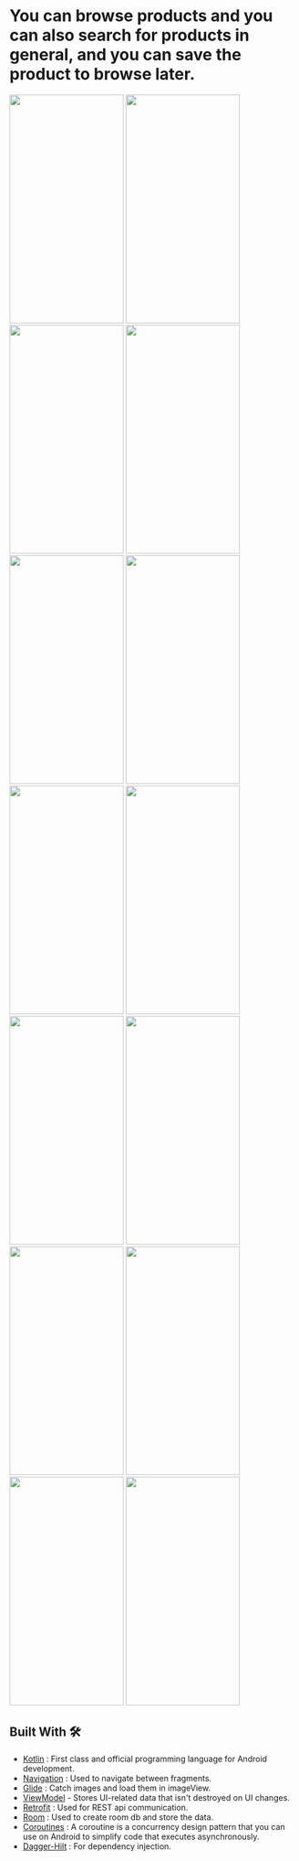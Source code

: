 # You can browse products and you can also search for products in general, and you can save the product to browse later.



<img src = "https://user-images.githubusercontent.com/53982895/213309191-b24673d2-e2e1-45cd-9445-cd0a03d044f1.png" width = "200" height = "400">  <img src = "https://user-images.githubusercontent.com/53982895/213309257-0fd5aa13-c56e-489b-9bc4-4ad95377a42b.png" width = "200" height = "400">
<img src = "https://user-images.githubusercontent.com/53982895/213309530-35d1127f-f9d6-4ce2-b2b0-65383f95c7e2.png" width = "200" height = "400">  <img src = "https://user-images.githubusercontent.com/53982895/213309778-7e9dc911-253c-44c7-bd9d-493d5556ae78.png" width = "200" height = "400">
<img src = "https://user-images.githubusercontent.com/53982895/213310476-1e071a0d-1b18-45d6-a425-5acbb2f1758b.png" width = "200" height = "400">  <img src = "https://user-images.githubusercontent.com/53982895/213310663-86d5f5ff-6e04-4e60-b5bf-39d2c6eb6e9c.png" width = "200" height = "400">
<img src = "https://user-images.githubusercontent.com/53982895/213310696-1f39ef67-49ce-45ae-820c-729fe112a39f.png" width = "200" height = "400">  <img src = "https://user-images.githubusercontent.com/53982895/213310718-da833e52-546a-479a-97b9-538181b7696f.png" width = "200" height = "400">
<img src = "https://user-images.githubusercontent.com/53982895/213311458-a5f5dc96-b7b1-43e0-9675-af9cf87c2180.png" width = "200" height = "400">  <img src = "https://user-images.githubusercontent.com/53982895/213311727-26dfe5b7-b363-4213-96c9-5900316a81e0.png" width = "200" height = "400">
<img src = "https://user-images.githubusercontent.com/53982895/213311921-5d42870e-4bc0-4dfd-83bb-73a7fd71b1d6.png" width = "200" height = "400">  <img src = "https://user-images.githubusercontent.com/53982895/213311966-c06fdd77-be8f-4f71-a534-6e3f3e704d71.png" width = "200" height = "400">
<img src = "https://user-images.githubusercontent.com/53982895/213312214-074a5869-c578-4592-9f0c-e242de61c281.png" width = "200" height = "400">  <img src = "https://user-images.githubusercontent.com/53982895/213312241-9bb3e1c3-f563-4ad1-bb37-f0a0696945c8.png" width = "200" height = "400">



## Built With 🛠

- [Kotlin](https://kotlinlang.org/) : First class and official programming language for Android development.
- [Navigation](https://developer.android.com/guide/navigation/navigation-getting-started) : Used to navigate between fragments.
- [Glide](https://github.com/bumptech/glide) : Catch images and load them in imageView.
- [ViewModel](https://developer.android.com/topic/libraries/architecture/viewmodel) - Stores UI-related data that isn't destroyed on UI changes.
- [Retrofit](https://github.com/square/retrofit) : Used for REST api communication.
- [Room](https://developer.android.com/topic/libraries/architecture/room) : Used to create room db and store the data.
- [Coroutines](https://github.com/Kotlin/kotlinx.coroutines) : A coroutine is a concurrency design pattern that you can use on Android to simplify code that executes asynchronously.
- [Dagger-Hilt](https://developer.android.com/training/dependency-injection/hilt-android) : For dependency injection.
